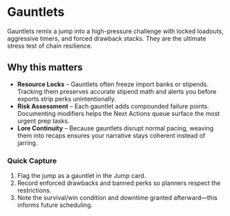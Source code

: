 <!--
Bloodawn

Copyright (c) 2025 Age-Of-Ages

Permission is hereby granted, free of charge, to any person obtaining a copy
of this software and associated documentation files (the "Software"), to deal
in the Software without restriction, including without limitation the rights
to use, copy, modify, merge, publish, distribute, sublicense, and/or sell
copies of the Software, and to permit persons to do so, subject to the
following conditions:

The above copyright notice and this permission notice shall be included in all
copies or substantial portions of the Software.

THE SOFTWARE IS PROVIDED "AS IS", WITHOUT WARRANTY OF ANY KIND, EXPRESS OR
IMPLIED, INCLUDING BUT NOT LIMITED TO THE WARRANTIES OF MERCHANTABILITY,
FITNESS FOR A PARTICULAR PURPOSE AND NONINFRINGEMENT. IN NO EVENT SHALL THE
AUTHORS OR COPYRIGHT HOLDERS BE LIABLE FOR ANY CLAIM, DAMAGES OR OTHER
LIABILITY, WHETHER IN AN ACTION OF CONTRACT, TORT OR OTHERWISE, ARISING FROM,
OUT OF OR IN CONNECTION WITH THE SOFTWARE OR THE USE OR OTHER DEALINGS IN THE
SOFTWARE.
-->

# Gauntlets

Gauntlets remix a jump into a high-pressure challenge with locked loadouts, aggressive timers, and forced drawback stacks. They are the ultimate stress test of chain resilience.

## Why this matters

- **Resource Locks** – Gauntlets often freeze import banks or stipends. Tracking them preserves accurate stipend math and alerts you before exports strip perks unintentionally.
- **Risk Assessment** – Each gauntlet adds compounded failure points. Documenting modifiers helps the Next Actions queue surface the most urgent prep tasks.
- **Lore Continuity** – Because gauntlets disrupt normal pacing, weaving them into recaps ensures your narrative stays coherent instead of jarring.

### Quick Capture

1. Flag the jump as a gauntlet in the Jump card.
2. Record enforced drawbacks and banned perks so planners respect the restrictions.
3. Note the survival/win condition and downtime granted afterward—this informs future scheduling.
